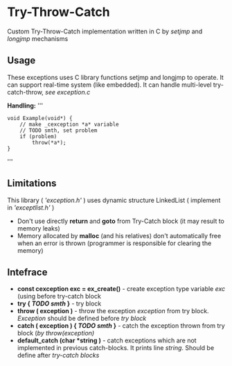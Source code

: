 # Try-Throw-Catch
Custom Try-Throw-Catch implementation written in C by _setjmp_ and _longjmp_ mechanisms

## Usage

These exceptions uses C library functions setjmp and longjmp to operate. It can support real-time system (like embedded). It can handle multi-level try-catch-throw, _see exception.c_

__Handling:__
'''

    void Example(void*) {
        // make _cexception *a* variable
        // TODO smth, set problem
        if (problem)
            throw(*a*);
    }

'''

## Limitations

This library ( _'exception.h'_ ) uses dynamic structure LinkedList ( implement in _'exceptlist.h'_ )

* Don't use directly  **return**  and **goto** from Try-Catch block (it may result to memory leaks)
* Memory allocated by **malloc** (and his relatives) don't automatically free when an error is thrown (programmer is responsible for clearing the memory)

## Intefrace

* **const cexception exc = ex_create()** - create exception type variable *exc* (using before try-catch block
* **try { *TODO smth* }** - try block
* **throw ( exception )** - throw the exception *exception* from try block. *Exception* should be defined before *try block*
* **catch ( exception ) { *TODO smth* }** - catch the exception thrown from try block (*by throw(exception)*
* **default_catch (char \*string )** - catch exceptions which are not implemented in previous catch-blocks. It prints line *string*. Should be define after *try-catch blocks*

